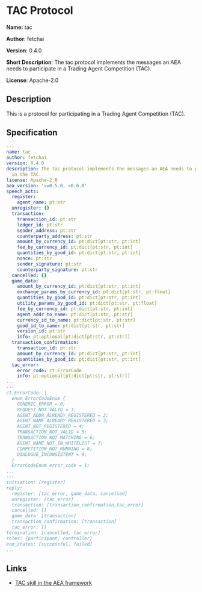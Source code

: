 # TAC Protocol

**Name:** tac

**Author**: fetchai

**Version**: 0.4.0

**Short Description**: The tac protocol implements the messages an AEA needs to participate in a Trading Agent Competition (TAC).

**License**: Apache-2.0

## Description

This is a protocol for participating in a Trading Agent Competition (TAC). 

## Specification

```yaml
---
name: tac
author: fetchai
version: 0.4.0
description: The tac protocol implements the messages an AEA needs to participate
  in the TAC.
license: Apache-2.0
aea_version: '>=0.5.0, <0.6.0'
speech_acts:
  register:
    agent_name: pt:str
  unregister: {}
  transaction:
    transaction_id: pt:str
    ledger_id: pt:str
    sender_address: pt:str
    counterparty_address: pt:str
    amount_by_currency_id: pt:dict[pt:str, pt:int]
    fee_by_currency_id: pt:dict[pt:str, pt:int]
    quantities_by_good_id: pt:dict[pt:str, pt:int]
    nonce: pt:str
    sender_signature: pt:str
    counterparty_signature: pt:str
  cancelled: {}
  game_data:
    amount_by_currency_id: pt:dict[pt:str, pt:int]
    exchange_params_by_currency_id: pt:dict[pt:str, pt:float]
    quantities_by_good_id: pt:dict[pt:str, pt:int]
    utility_params_by_good_id: pt:dict[pt:str, pt:float]
    fee_by_currency_id: pt:dict[pt:str, pt:int]
    agent_addr_to_name: pt:dict[pt:str, pt:str]
    currency_id_to_name: pt:dict[pt:str, pt:str]
    good_id_to_name: pt:dict[pt:str, pt:str]
    version_id: pt:str
    info: pt:optional[pt:dict[pt:str, pt:str]]
  transaction_confirmation:
    transaction_id: pt:str
    amount_by_currency_id: pt:dict[pt:str, pt:int]
    quantities_by_good_id: pt:dict[pt:str, pt:int]
  tac_error:
    error_code: ct:ErrorCode
    info: pt:optional[pt:dict[pt:str, pt:str]]
...
---
ct:ErrorCode: |
  enum ErrorCodeEnum {
    GENERIC_ERROR = 0;
    REQUEST_NOT_VALID = 1;
    AGENT_ADDR_ALREADY_REGISTERED = 2;
    AGENT_NAME_ALREADY_REGISTERED = 3;
    AGENT_NOT_REGISTERED = 4;
    TRANSACTION_NOT_VALID = 5;
    TRANSACTION_NOT_MATCHING = 6;
    AGENT_NAME_NOT_IN_WHITELIST = 7;
    COMPETITION_NOT_RUNNING = 8;
    DIALOGUE_INCONSISTENT = 9;
  }
  ErrorCodeEnum error_code = 1;
...
---
initiation: [register]
reply:
  register: [tac_error, game_data, cancelled]
  unregister: [tac_error]
  transaction: [transaction_confirmation,tac_error]
  cancelled: []
  game_data: [transaction]
  transaction_confirmation: [transaction]
  tac_error: []
termination: [cancelled, tac_error]
roles: {participant, controller}
end_states: [successful, failed]
...
```

## Links

* <a href="https://docs.fetch.ai/aea/tac-skills/" target=_blank>TAC skill in the AEA framework</a>